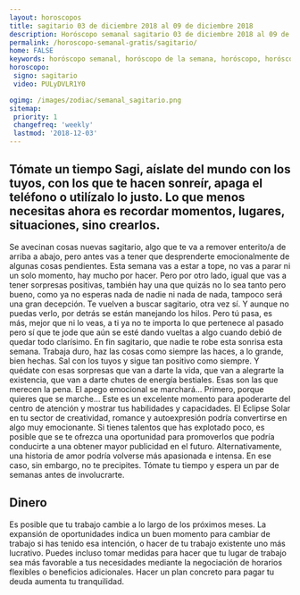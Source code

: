 ```yaml
---
layout: horoscopos
title: sagitario 03 de diciembre 2018 al 09 de diciembre 2018 
description: Horóscopo semanal sagitario 03 de diciembre 2018 al 09 de diciembre 2018. Tómate un tiempo Sagi, aíslate del mundo con los tuyos, con los que te hacen sonreír, apaga el teléfono o utilízalo lo justo. Lo que menos necesitas ahora es recordar momentos, lugares, situaciones, sino crearlos.
permalink: /horoscopo-semanal-gratis/sagitario/
home: FALSE
keywords: horóscopo semanal, horóscopo de la semana, horóscopo, horóscopo gratis,horóscopos, horóscopo esperanza gracia, horoscopos sagitario la semana, horóscopos gratis, Tarot, Astrologia, Zodíaco, sagitario, horoscopo gratis, semanal
horoscopo:
 signo: sagitario
 video: PULyDVLR1Y0

ogimg: /images/zodiac/semanal_sagitario.png
sitemap:
 priority: 1
 changefreq: 'weekly'
 lastmod: '2018-12-03'
---
```




## Tómate un tiempo Sagi, aíslate del mundo con los tuyos, con los que te hacen sonreír, apaga el teléfono o utilízalo lo justo. Lo que menos necesitas ahora es recordar momentos, lugares, situaciones, sino crearlos.

Se avecinan cosas nuevas sagitario, algo que te va a remover enterito/a de arriba a abajo, pero antes vas a tener que desprenderte emocionalmente de algunas cosas pendientes. Esta semana vas a estar a tope, no vas a parar ni un solo momento, hay mucho por hacer. Pero por otro lado, igual que vas a tener sorpresas positivas, también hay una que quizás no lo sea tanto pero bueno, como ya no esperas nada de nadie ni nada de nada, tampoco será una gran decepción. Te vuelven a buscar sagitario, otra vez sí. Y aunque no puedas verlo, por detrás se están manejando los hilos. Pero tú pasa, es más, mejor que ni lo veas, a ti ya no te importa lo que pertenece al pasado pero sí que te jode que aún se esté dando vueltas a algo cuando debió de quedar todo clarísimo. En fin sagitario, que nadie te robe esta sonrisa esta semana. Trabaja duro, haz las cosas como siempre las haces, a lo grande, bien hechas. Sal con los tuyos y sigue tan positivo como siempre. Y quédate con esas sorpresas que van a darte la vida, que van a alegrarte la existencia, que van a darte chutes de energía bestiales. Esas son las que merecen la pena. El apego emocional se marchará… Primero, porque quieres que se marche…
Este es un excelente momento para apoderarte del centro de atención y mostrar tus habilidades y capacidades. El Eclipse Solar en tu sector de creatividad, romance y autoexpresión podría convertirse en algo muy emocionante. Si tienes talentos que has explotado poco, es posible que se te ofrezca una oportunidad para promoverlos que podría conducirte a una obtener mayor publicidad en el futuro. Alternativamente, una historia de amor podría volverse más apasionada e intensa. En ese caso, sin embargo, no te precipites. Tómate tu tiempo y espera un par de semanas antes de involucrarte.

## Dinero

Es posible que tu trabajo cambie a lo largo de los próximos meses. La expansión de oportunidades indica un buen momento para cambiar de trabajo si has tenido esa intención, o hacer de tu trabajo existente uno más lucrativo. Puedes incluso tomar medidas para hacer que tu lugar de trabajo sea más favorable a tus necesidades mediante la negociación de horarios flexibles o beneficios adicionales. Hacer un plan concreto para pagar tu deuda aumenta tu tranquilidad.